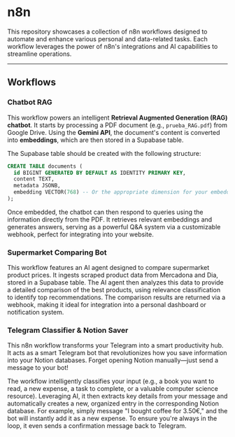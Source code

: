 # n8n

This repository showcases a collection of n8n workflows designed to automate and enhance various personal and data-related tasks. Each workflow leverages the power of n8n's integrations and AI capabilities to streamline operations.

---

## Workflows

### Chatbot RAG

This workflow powers an intelligent **Retrieval Augmented Generation (RAG) chatbot**. It starts by processing a PDF document (e.g., `prueba_RAG.pdf`) from Google Drive. Using the **Gemini API**, the document's content is converted into **embeddings**, which are then stored in a Supabase table.

The Supabase table should be created with the following structure:

```sql
CREATE TABLE documents (
  id BIGINT GENERATED BY DEFAULT AS IDENTITY PRIMARY KEY,
  content TEXT,
  metadata JSONB,
  embedding VECTOR(768) -- Or the appropriate dimension for your embedding model
);
```

Once embedded, the chatbot can then respond to queries using the information directly from the PDF. It retrieves relevant embeddings and generates answers, serving as a powerful Q&A system via a customizable webhook, perfect for integrating into your website.

### Supermarket Comparing Bot
This workflow features an AI agent designed to compare supermarket product prices. It ingests scraped product data from Mercadona and Dia, stored in a Supabase table. The AI agent then analyzes this data to provide a detailed comparison of the best products, using relevance classification to identify top recommendations. The comparison results are returned via a webhook, making it ideal for integration into a personal dashboard or notification system.

### Telegram Classifier & Notion Saver
This n8n workflow transforms your Telegram into a smart productivity hub. It acts as a smart Telegram bot that revolutionizes how you save information into your Notion databases. Forget opening Notion manually—just send a message to your bot!

The workflow intelligently classifies your input (e.g., a book you want to read, a new expense, a task to complete, or a valuable computer science resource). Leveraging AI, it then extracts key details from your message and automatically creates a new, organized entry in the corresponding Notion database. For example, simply message "I bought coffee for 3.50€," and the bot will instantly add it as a new expense. To ensure you're always in the loop, it even sends a confirmation message back to Telegram.